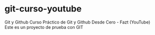 # git-curso-youtube
Git y Github  Curso Práctico de Git y Github Desde Cero - Fazt (YouTube)
Este es un proyecto de prueba con GIT
